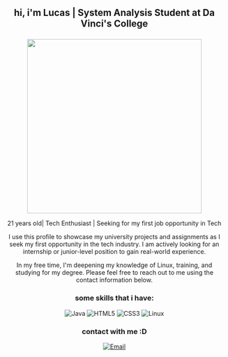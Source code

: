 <h2 align="center">
 hi, i'm Lucas | System Analysis Student at Da Vinci's College
</h2>

<h3 align="center">

</h3>
<p align="center">
  <img src="https://w.wallhaven.cc/full/1q/wallhaven-1q83qg.jpg" width:"800" height="400"> 
</p>

<p align="center">
 21 years old| Tech Enthusiast | Seeking for my first job opportunity in Tech
</p>
<p align="center">
I use this profile to showcase my university projects and assignments as I seek my first opportunity in the tech industry. I am actively looking for an internship or junior-level position to gain real-world experience.
</p>
<p align="center">
In my free time, I'm deepening my knowledge of Linux, training, and studying for my degree. Please feel free to reach out to me using the contact information below.
</p>

<h3 align="center">
 some skills that i have:
</h3>
<p align="center">
  <img src="https://img.shields.io/badge/Java-ED8B00?style=for-the-badge&logo=openjdk&logoColor=white" alt="Java">
  <img src="https://img.shields.io/badge/HTML5-E34F26?style=for-the-badge&logo=html5&logoColor=white" alt="HTML5">
  <img src="https://img.shields.io/badge/CSS3-1572B6?style=for-the-badge&logo=css3&logoColor=white" alt="CSS3">
   <img src="https://img.shields.io/badge/Linux-FCC624?style=for-the-badge&logo=linux&logoColor=black" alt="Linux">
</p>
<h3 align="center">contact with me :D</h3>

<p align="center">
  <a href="mailto:tu.email@ejemplo.com">
    <img src="https://img.shields.io/badge/Email-D14836?style=for-the-badge&logo=gmail&logoColor=white" alt="Email">


